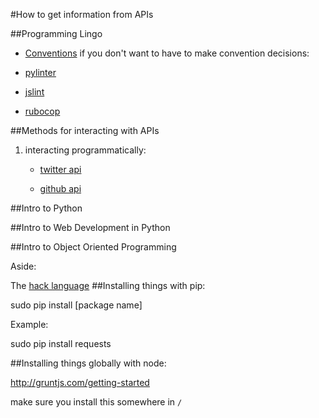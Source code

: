 #How to get information from APIs

##Programming Lingo

* [Conventions](http://www.joelonsoftware.com/articles/Wrong.html)
	if you don't want to have to make convention decisions:

* [pylinter](http://www.pylint.org/)  

* [jslint](http://www.jslint.com/)

* [rubocop](https://github.com/bbatsov/rubocop)



##Methods for interacting with APIs

1. interacting programmatically:
	* [twitter api](https://twython.readthedocs.org/en/latest/)
	
	* [github api](https://developer.github.com/libraries/)


##Intro to Python


##Intro to Web Development in Python


##Intro to Object Oriented Programming


Aside:

The [hack language](http://hacklang.org/)
##Installing things with pip:

sudo pip install [package name]

Example:

sudo pip install requests

##Installing things globally with node:

http://gruntjs.com/getting-started

make sure you install this somewhere in `/`